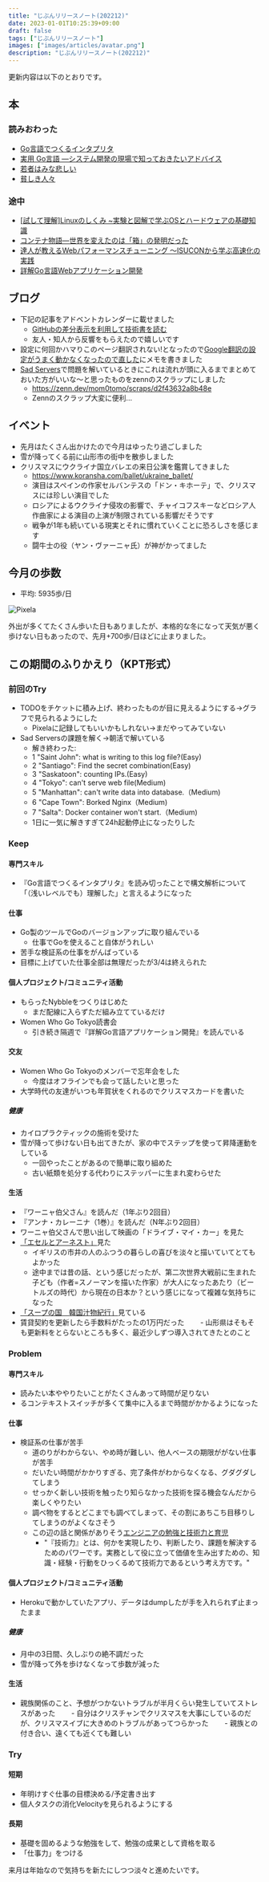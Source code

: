 ```yaml
---
title: "じぶんリリースノート(202212)"
date: 2023-01-01T10:25:39+09:00
draft: false
tags: ["じぶんリリースノート"]
images: ["images/articles/avatar.png"]
description: "じぶんリリースノート(202212)"
---
```


更新内容は以下のとおりです。

## 本

### 読みおわった

- [Go言語でつくるインタプリタ](https://bookmeter.com/books/12893353)
- [実用 Go言語 ―システム開発の現場で知っておきたいアドバイス](https://bookmeter.com/books/19535730)
- [若者はみな悲しい](https://bookmeter.com/books/490533)
- [貧しき人々](https://bookmeter.com/books/410686)

### 途中

- [[試して理解]Linuxのしくみ ~実験と図解で学ぶOSとハードウェアの基礎知識](https://bookmeter.com/books/12664489)
- [コンテナ物語―世界を変えたのは「箱」の発明だった](https://bookmeter.com/books/977)
- [達人が教えるWebパフォーマンスチューニング 〜ISUCONから学ぶ高速化の実践](https://bookmeter.com/books/19792437)
- [詳解Go言語Webアプリケーション開発](https://bookmeter.com/books/19190920)

## ブログ

- 下記の記事をアドベントカレンダーに載せました
  - [GitHubの差分表示を利用して技術書を読む](https://mom0tomo.github.io/post/read_the_book_with_github_pull_request/)
  - 友人・知人から反響をもらえたので嬉しいです
- 設定に何回かハマりこのページ翻訳されない!となったので[Google翻訳の設定がうまく動かなくなったので直した](https://mom0tomo.github.io/post/fix_google_translation_settings/)にメモを書きました
- [Sad Servers](https://sadservers.com/)で問題を解いているときにこれは流れが頭に入るまでまとめておいた方がいいな〜と思ったものをzennのスクラップにしました
  - https://zenn.dev/mom0tomo/scraps/d2f43632a8b48e
  - Zennのスクラップ大変に便利...

## イベント

- 先月はたくさん出かけたので今月はゆったり過ごしました
- 雪が降ってくる前に山形市の街中を散歩しました
- クリスマスにウクライナ国立バレエの来日公演を鑑賞してきました
  - https://www.koransha.com/ballet/ukraine_ballet/
  - 演目はスペインの作家セルバンテスの「ドン・キホーテ」で、クリスマスには珍しい演目でした
  - ロシアによるウクライナ侵攻の影響で、チャイコフスキーなどロシア人作曲家による演目の上演が制限されている影響だそうです
  - 戦争が1年も続いている現実とそれに慣れていくことに恐ろしさを感じます
  - 闘牛士の役（ヤン・ヴァーニャ氏）が神がかってました

## 今月の歩数

- 平均: 5935歩/日

![Pixela](https://pixe.la/v1/users/mom0tomo/graphs/pedometer)

外出が多くてたくさん歩いた日もありましたが、本格的な冬になって天気が悪く歩けない日もあったので、先月+700歩/日ほどに止まりました。

## この期間のふりかえり（KPT形式）

### 前回のTry
- TODOをチケットに積み上げ、終わったものが目に見えるようにする->グラフで見られるようにした
  - Pixelaに記録してもいいかもしれない->まだやってみていない
- Sad Serversの課題を解く->朝活で解いている
  - 解き終わった:
  - 1	"Saint John": what is writing to this log file?(Easy)
  - 2	"Santiago": Find the secret combination(Easy)
  - 3	"Saskatoon": counting IPs.(Easy)
  - 4	"Tokyo": can't serve web file(Medium)
  - 5	"Manhattan": can't write data into database.（Medium)
  - 6	"Cape Town": Borked Nginx（Medium)
  - 7	"Salta": Docker container won't start.（Medium)
  - 1日に一気に解きすぎて24h起動停止になったりした

### Keep

#### 専門スキル

- 『Go言語でつくるインタプリタ』を読み切ったことで構文解析について「（浅いレベルでも）理解した」と言えるようになった

#### 仕事

- Go製のツールでGoのバージョンアップに取り組んでいる
  - 仕事でGoを使えること自体がうれしい
- 苦手な検証系の仕事をがんばっている
- 目標に上げていた仕事全部は無理だったが3/4は終えられた

#### 個人プロジェクト/コミュニティ活動

- もらったNybbleをつくりはじめた
  - まだ配線に入らずただ組み立てているだけ
- Women Who Go Tokyo読書会
  - 引き続き隔週で『詳解Go言語アプリケーション開発』を読んでいる

#### 交友

- Women Who Go Tokyoのメンバーで忘年会をした
  - 今度はオフラインでも会って話したいと思った
- 大学時代の友達がいつも年賀状をくれるのでクリスマスカードを書いた

##### 健康

- カイロプラクティックの施術を受けた
- 雪が降って歩けない日も出てきたが、家の中でステップを使って昇降運動をしている
  - 一回やったことがあるので簡単に取り組めた
  - 古い紙類を処分する代わりにステッパーに生まれ変わらせた

#### 生活

- 『ワーニャ伯父さん』を読んだ（1年ぶり2回目）
- 『アンナ・カレーニナ（1巻）』を読んだ（N年ぶり2回目）
- ワーニャ伯父さんで思い出して映画の「ドライブ・マイ・カー」を見た
- [「エセルとアーネスト」](https://madamefigaro.jp/series/interview/190921-ethelandernest.html)見た
  - イギリスの市井の人のふつうの暮らしの喜びを淡々と描いていてとてもよかった
  - 途中までは昔の話、という感じだったが、第二次世界大戦前に生まれた子ども（作者=スノーマンを描いた作家）が大人になったあたり（ビートルズの時代）から現在の日本か？という感じになって複雑な気持ちになった
- [「スープの国　韓国汁物紀行」](https://www.netflix.com/browse?jbv=81607869)見ている
- 賃貸契約を更新したら手数料がたったの1万円だった
　　- 山形県はそもそも更新料をとらないところも多く、最近少しずつ導入されてきたとのこと

### Problem

#### 専門スキル

- 読みたい本ややりたいことがたくさんあって時間が足りない
- るコンテキストスイッチが多くて集中に入るまで時間がかかるようになった

#### 仕事

- 検証系の仕事が苦手
  - 道のりがわからない、やめ時が難しい、他人ベースの期限ががない仕事が苦手
  - だいたい時間がかかりすぎる、完了条件がわからなくなる、グダグダしてしまう
  - せっかく新しい技術を触ったり知らなかった技術を探る機会なんだから楽しくやりたい
  - 調べ物をするとどこまでも調べてしまって、その割にあちこち目移りしてしまうのがよくなさそう
  - この辺の話と関係がありそう[エンジニアの勉強と技術力と育児](https://blog.father.gedow.net/2022/1c2/27/lets-enjoy-engineer-life/)
    - "『技術力』とは、何かを実現したり、判断したり、課題を解決するためのパワーです。実務として役に立って価値を生み出すための、知識・経験・行動をひっくるめて技術力であるという考え方です。"

#### 個人プロジェクト/コミュニティ活動

- Herokuで動かしていたアプリ、データはdumpしたが手を入れられず止まったまま

##### 健康

- 月中の3日間、久しぶりの絶不調だった
- 雪が降って外を歩けなくなって歩数が減った

#### 生活

- 親族関係のこと、予想がつかないトラブルが半月くらい発生していてストレスがあった
　　- 自分はクリスチャンでクリスマスを大事にしているのだが、クリスマスイブに大きめのトラブルがあってつらかった
　　- 親族との付き合い、遠くても近くても難しい
  
### Try

#### 短期

- 年明けすぐ仕事の目標決める/予定書き出す
- 個人タスクの消化Velocityを見られるようにする

#### 長期

- 基礎を固めるような勉強をして、勉強の成果として資格を取る
- 「仕事力」をつける

来月は年始なので気持ちを新たにしつつ淡々と進めたいです。
